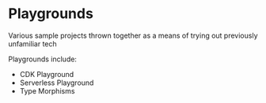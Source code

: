 # Playgrounds

Various sample projects thrown together as a means of trying out previously unfamiliar tech

Playgrounds include:

- CDK Playground
- Serverless Playground
- Type Morphisms

